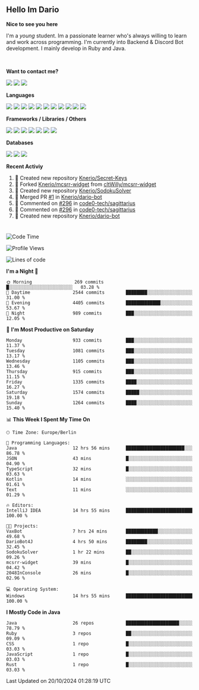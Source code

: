 <h2>Hello Im Dario</h2>

**Nice to see you here**

I'm a *young* student. Im a passionate learner who's always willing to learn and work across
programming. I'm currently into Backend & Discord Bot development. I mainly develop in Ruby and Java.

<br/>

**Want to contact me?**

<a href="https://github.com/knerio"><img src="https://img.shields.io/badge/-Github-blue?style=for-the-badge&logo=github&logoColor=white"/></a> <a href="https://discord.com/users/639416958923702292"><img src="https://img.shields.io/badge/-knerio-blue?style=for-the-badge&logo=discord&logoColor=white"/></a> <a href="https://twitch.tv/dopalos_"><img src="https://img.shields.io/badge/-twitch-blue?style=for-the-badge&logo=twitch&logoColor=white"/></a>

**Languages**

<img src="https://img.shields.io/badge/-HTML-blue?style=for-the-badge&logo=html5&logoColor=white"/> <img src="https://img.shields.io/badge/-CSS-blue?style=for-the-badge&logo=CSS3&logoColor=white"/> <img src="https://img.shields.io/badge/-Javascript-blue?style=for-the-badge&logo=javascript&logoColor=white"/> <img src="https://img.shields.io/badge/-Typescript-blue?style=for-the-badge&logo=TypeScript&logoColor=white"/> <img src="https://img.shields.io/badge/-Java-blue?style=for-the-badge&logo=java&logoColor=white"/> <img src="https://img.shields.io/badge/-Kotlin-blue?style=for-the-badge&logo=kotlin&logoColor=white"/> <img src="https://img.shields.io/badge/-SQL-blue?style=for-the-badge&logo=MYSQL&logoColor=white"/> <img src="https://img.shields.io/badge/-Markdown-blue?style=for-the-badge&logo=Markdown&logoColor=white"/> <img src="https://img.shields.io/badge/-JSON-blue?style=for-the-badge&logo=JSON&logoColor=white"/> <img src="https://img.shields.io/badge/-Git-blue?style=for-the-badge&logo=Git&logoColor=white"/> <img src="https://img.shields.io/badge/-Ruby-blue?style=for-the-badge&logo=Ruby&logoColor=white"/>
<br/>

 **Frameworks / Libraries / Others**

<img src="https://img.shields.io/badge/-Bootstrap-blue?style=for-the-badge&logo=Bootstrap&logoColor=white"/> <img src="https://img.shields.io/badge/-Node.JS-blue?style=for-the-badge&logo=node.js&logoColor=white"/> <img src="https://img.shields.io/badge/-React-blue?style=for-the-badge&logo=React&logoColor=white"/> <img src="https://img.shields.io/badge/-Express-blue?style=for-the-badge&logo=Express&logoColor=white"/> <img src="https://img.shields.io/badge/-Next.Js-blue?style=for-the-badge&logo=Next.Js&logoColor=white"/> <img src="https://img.shields.io/badge/-Ruby_On_Rails-blue?style=for-the-badge&logo=ruby-on-rails&logoColor=white"/> <img src="https://img.shields.io/badge/-JDA-blue?style=for-the-badge&logo=JDA&logoColor=white"/>

**Databases**

<img src="https://img.shields.io/badge/-MongoDB-blue?style=for-the-badge&logo=mongodb&logoColor=white"/> <img src="https://img.shields.io/badge/-MariaDB-blue?style=for-the-badge&logo=MariaDB&logoColor=white"/>
<img src="https://img.shields.io/badge/-PostgreSQL-blue?style=for-the-badge&logo=PostgreSQl&logoColor=white"/>

**Recent Activiy**

<!--RECENT_ACTIVITY:start-->
1. 📔 Created new repository [Knerio/Secret-Keys](https://github.com/Knerio/Secret-Keys)<br>
2. 🔱 Forked [Knerio/mcsrr-widget](undefined) from [cltWilly/mcsrr-widget](https://github.com/cltWilly/mcsrr-widget)<br>
3. 📔 Created new repository [Knerio/SodokuSolver](https://github.com/Knerio/SodokuSolver)<br>
4. 🎉 Merged PR [#1](https://github.com/Knerio/dario-bot/pull/1) in [Knerio/dario-bot](https://github.com/Knerio/dario-bot)<br>
5. 💬 Commented on [#296](https://github.com/code0-tech/sagittarius/pull/296#discussion_r1765661689) in [code0-tech/sagittarius](https://github.com/code0-tech/sagittarius)<br>
6. 💬 Commented on [#296](https://github.com/code0-tech/sagittarius/pull/296#discussion_r1765659967) in [code0-tech/sagittarius](https://github.com/code0-tech/sagittarius)<br>
7. 📔 Created new repository [Knerio/dario-bot](https://github.com/Knerio/dario-bot)<br>
<!--RECENT_ACTIVITY:end-->
 
#

<!--START_SECTION:waka-->
![Code Time](http://img.shields.io/badge/Code%20Time-579%20hrs%203%20mins-blue)

![Profile Views](http://img.shields.io/badge/Profile%20Views-0-blue)

![Lines of code](https://img.shields.io/badge/From%20Hello%20World%20I%27ve%20Written-408.1%20thousand%20lines%20of%20code-blue)

**I'm a Night 🦉** 

```text
🌞 Morning                269 commits         █░░░░░░░░░░░░░░░░░░░░░░░░   03.28 % 
🌆 Daytime                2544 commits        ████████░░░░░░░░░░░░░░░░░   31.00 % 
🌃 Evening                4405 commits        █████████████░░░░░░░░░░░░   53.67 % 
🌙 Night                  989 commits         ███░░░░░░░░░░░░░░░░░░░░░░   12.05 % 
```
📅 **I'm Most Productive on Saturday** 

```text
Monday                   933 commits         ███░░░░░░░░░░░░░░░░░░░░░░   11.37 % 
Tuesday                  1081 commits        ███░░░░░░░░░░░░░░░░░░░░░░   13.17 % 
Wednesday                1105 commits        ███░░░░░░░░░░░░░░░░░░░░░░   13.46 % 
Thursday                 915 commits         ███░░░░░░░░░░░░░░░░░░░░░░   11.15 % 
Friday                   1335 commits        ████░░░░░░░░░░░░░░░░░░░░░   16.27 % 
Saturday                 1574 commits        █████░░░░░░░░░░░░░░░░░░░░   19.18 % 
Sunday                   1264 commits        ████░░░░░░░░░░░░░░░░░░░░░   15.40 % 
```


📊 **This Week I Spent My Time On** 

```text
🕑︎ Time Zone: Europe/Berlin

💬 Programming Languages: 
Java                     12 hrs 56 mins      ██████████████████████░░░   86.78 % 
JSON                     43 mins             █░░░░░░░░░░░░░░░░░░░░░░░░   04.90 % 
TypeScript               32 mins             █░░░░░░░░░░░░░░░░░░░░░░░░   03.63 % 
Kotlin                   14 mins             ░░░░░░░░░░░░░░░░░░░░░░░░░   01.61 % 
Text                     11 mins             ░░░░░░░░░░░░░░░░░░░░░░░░░   01.29 % 

🔥 Editors: 
IntelliJ IDEA            14 hrs 55 mins      █████████████████████████   100.00 % 

🐱‍💻 Projects: 
VaxBot                   7 hrs 24 mins       ████████████░░░░░░░░░░░░░   49.68 % 
DarioBot4J               4 hrs 50 mins       ████████░░░░░░░░░░░░░░░░░   32.45 % 
SodokuSolver             1 hr 22 mins        ██░░░░░░░░░░░░░░░░░░░░░░░   09.26 % 
mcsrr-widget             39 mins             █░░░░░░░░░░░░░░░░░░░░░░░░   04.42 % 
2048InConsole            26 mins             █░░░░░░░░░░░░░░░░░░░░░░░░   02.96 % 

💻 Operating System: 
Windows                  14 hrs 55 mins      █████████████████████████   100.00 % 
```

**I Mostly Code in Java** 

```text
Java                     26 repos            ████████████████████░░░░░   78.79 % 
Ruby                     3 repos             ██░░░░░░░░░░░░░░░░░░░░░░░   09.09 % 
CSS                      1 repo              █░░░░░░░░░░░░░░░░░░░░░░░░   03.03 % 
JavaScript               1 repo              █░░░░░░░░░░░░░░░░░░░░░░░░   03.03 % 
Rust                     1 repo              █░░░░░░░░░░░░░░░░░░░░░░░░   03.03 % 
```




 Last Updated on 20/10/2024 01:28:19 UTC
<!--END_SECTION:waka-->

